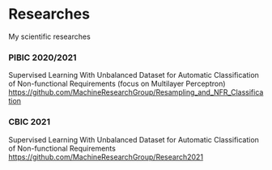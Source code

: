# Researches
My scientific researches

### PIBIC 2020/2021
Supervised Learning With Unbalanced Dataset for Automatic Classification of Non-functional Requirements (focus on Multilayer Perceptron)
https://github.com/MachineResearchGroup/Resampling_and_NFR_Classification

### CBIC 2021
Supervised Learning With Unbalanced Dataset for Automatic Classification of Non-functional Requirements
https://github.com/MachineResearchGroup/Research2021

